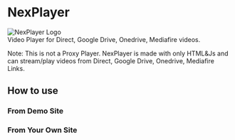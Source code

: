 # NexPlayer
![NexPlayer Logo](https://1.bp.blogspot.com/-xIt5VLgXDXM/YRTveHHNhgI/AAAAAAAAASU/__zayJAkDCEUNADX_nQxj_LPdZDd_QD4gCLcBGAsYHQ/s499/NexPlayer_Logo.png)  
Video Player for Direct, Google Drive, Onedrive, Mediafire videos.  

Note: This is not a Proxy Player. NexPlayer is made with only HTML&Js and can stream/play videos from Direct, Google Drive, Onedrive, Mediafire Links.
## How to use
### From Demo Site

### From Your Own Site
